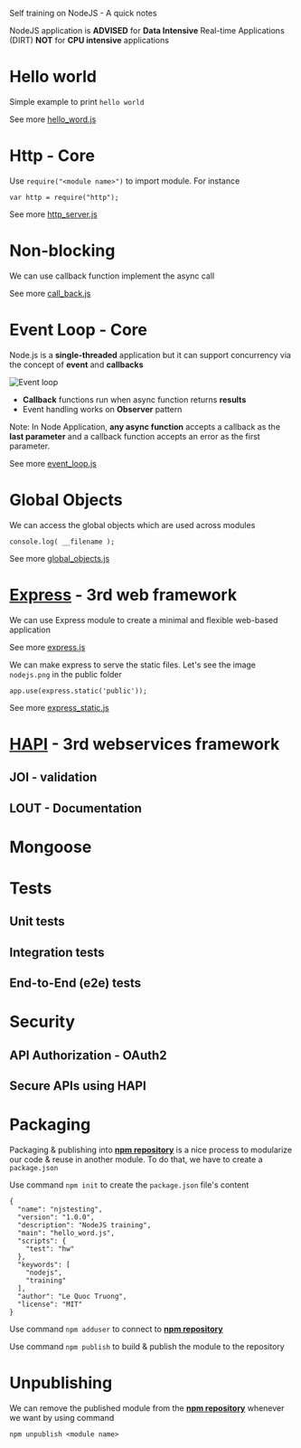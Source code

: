 Self training on NodeJS - A quick notes

NodeJS application is **ADVISED** for **Data Intensive** Real-time Applications (DIRT) **NOT** for **CPU intensive** applications

# Hello world
Simple example to print `hello world`

See more [hello_word.js](hello_word.js)
# Http - Core
Use `require("<module name>")` to import module. For instance 

```var http = require("http");```

See more [http_server.js](http_server.js)

# Non-blocking
We can use callback function implement the async call 

See more [call_back.js](call_back.js)

# Event Loop - Core
Node.js is a **single-threaded** application but it can support concurrency via the concept of **event** and **callbacks**

![Event loop](event_loop.jpg)

- **Callback** functions run when async function returns **results**
- Event handling works on **Observer** pattern

Note: In Node Application, **any async function** accepts a callback as the **last parameter** and a callback function accepts an error as the first parameter.

See more [event_loop.js](event_loop.js)

# Global Objects
We can access the global objects which are used across modules

```
console.log( __filename );
```

See more [global_objects.js](global_objects.js)

# [Express](https://expressjs.com/) - 3rd web framework
We can use Express module to create a minimal and flexible web-based application

See more [express.js](express.js)

We can make express to serve the static files. Let's see the image `nodejs.png` in the public folder

```
app.use(express.static('public'));
```

See more [express_static.js](express_static.js)

# [HAPI](https://hapi.dev/) - 3rd webservices framework

## JOI - validation

## LOUT - Documentation

# Mongoose

# Tests
## Unit tests
## Integration tests
## End-to-End (e2e) tests

# Security

## API Authorization - OAuth2

## Secure APIs using HAPI

# Packaging
Packaging & publishing into [**npm repository**](https://www.npmjs.com/) is a nice process to modularize our code & reuse in another module. To do that, we have to create a `package.json`

Use command `npm init` to create the `package.json` file's content

```
{
  "name": "njstesting",
  "version": "1.0.0",
  "description": "NodeJS training",
  "main": "hello_word.js",
  "scripts": {
    "test": "hw"
  },
  "keywords": [
    "nodejs",
    "training"
  ],
  "author": "Le Quoc Truong",
  "license": "MIT"
}
```

Use command `npm adduser` to connect to [**npm repository**](https://www.npmjs.com/)

Use command `npm publish` to build & publish the module to the repository

# Unpublishing
We can remove the published module from the [**npm repository**](https://www.npmjs.com/) whenever we want by using command 

```
npm unpublish <module name>
```
